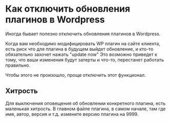# Как отключить обновления плагинов в Wordpress

Иногда бывает полезно отключить обновления плагинов в Wordpress.

Когда вам необходимо модифицировать WP плагин на сайте клиента, есть риск что для плагина в будущем выйдет обновление, и кто-то обязательно захочет нажать "update now" Это возможно приведет к тому, что ваши изменения будут затерты и что-то, перестанет работать правильно.

Чтобы этого не произошло, проще отключить этот функционал.

## Хитрость
Для выключения оповещения об обновлении конкретного плагина, есть маленькая хитрость. В главном файле плагина, в самом начале, там где имя, автор, версия и т.д. измените версию плагина на 9999.